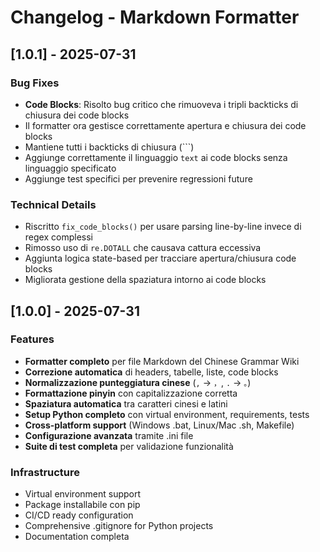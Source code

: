 # Changelog - Markdown Formatter

## [1.0.1] - 2025-07-31

### Bug Fixes

- **Code Blocks**: Risolto bug critico che rimuoveva i tripli backticks di chiusura dei code blocks
- Il formatter ora gestisce correttamente apertura e chiusura dei code blocks
- Mantiene tutti i backticks di chiusura (```)
- Aggiunge correttamente il linguaggio `text` ai code blocks senza linguaggio specificato
- Aggiunge test specifici per prevenire regressioni future

### Technical Details

- Riscritto `fix_code_blocks()` per usare parsing line-by-line invece di regex complessi
- Rimosso uso di `re.DOTALL` che causava cattura eccessiva
- Aggiunta logica state-based per tracciare apertura/chiusura code blocks
- Migliorata gestione della spaziatura intorno ai code blocks

## [1.0.0] - 2025-07-31

### Features

- **Formatter completo** per file Markdown del Chinese Grammar Wiki
- **Correzione automatica** di headers, tabelle, liste, code blocks
- **Normalizzazione punteggiatura cinese** (`,` → `，`, `.` → `。`)
- **Formattazione pinyin** con capitalizzazione corretta
- **Spaziatura automatica** tra caratteri cinesi e latini
- **Setup Python completo** con virtual environment, requirements, tests
- **Cross-platform support** (Windows .bat, Linux/Mac .sh, Makefile)
- **Configurazione avanzata** tramite .ini file
- **Suite di test completa** per validazione funzionalità

### Infrastructure

- Virtual environment support
- Package installabile con pip
- CI/CD ready configuration
- Comprehensive .gitignore for Python projects
- Documentation completa
